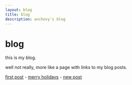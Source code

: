 ```yaml
---
layout: blog
title: blog
description: anchovy's blog
---
```


# blog

this is my blog.

well not really, more like a page with links to my blog posts.

[first post](/2022/11/27/first-post) - [merry holidays](/2022/12/23/merry-holidays) - [new post](/2023/01/01/new-post)
